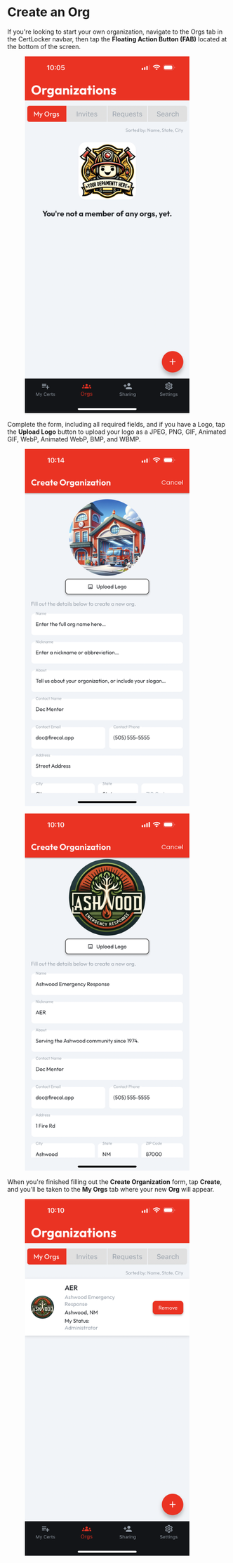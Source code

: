 # Create an Org

If you're looking to start your own organization, navigate to the Orgs tab in the CertLocker navbar, then tap the **Floating Action Button (FAB)** located at the bottom of the screen.

<figure><img src="../../.gitbook/assets/My_Orgs_Empty.PNG" alt="" width="375"><figcaption></figcaption></figure>

Complete the form, including all required fields, and if you have a Logo, tap the **Upload Logo** button to upload your logo as a JPEG, PNG, GIF, Animated GIF, WebP, Animated WebP, BMP, and WBMP.

<div>

<figure><img src="../../.gitbook/assets/Create_Org_Blank.PNG" alt="" width="375"><figcaption></figcaption></figure>

 

<figure><img src="../../.gitbook/assets/Create_Org_Complete.PNG" alt="" width="375"><figcaption></figcaption></figure>

</div>

When you're finished filling out the **Create Organization** form, tap **Create**, and you'll be taken to the **My Orgs** tab where your new **Org** will appear.

<figure><img src="../../.gitbook/assets/My_Orgs_1.PNG" alt="" width="375"><figcaption></figcaption></figure>
